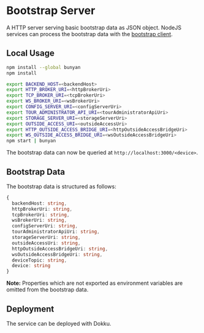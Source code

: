 # Bootstrap Server

A HTTP server serving basic bootstrap data as JSON object. NodeJS services can process the bootstrap data with the [bootstrap client](https://github.com/artcom/bootstrap-client).

## Local Usage

```bash
npm install --global bunyan
npm install

export BACKEND_HOST=<backendHost>
export HTTP_BROKER_URI=<httpBrokerUri>
export TCP_BROKER_URI=<tcpBrokerUri>
export WS_BROKER_URI=<wsBrokerUri>
export CONFIG_SERVER_URI=<configServerUri>
export TOUR_ADMINISTRATOR_API_URI=<tourAdministratorApiUri>
export STORAGE_SERVER_URI=<storageServerUri>
export OUTSIDE_ACCESS_URI=<outsideAccessUri>
export HTTP_OUTSIDE_ACCESS_BRIDGE_URI=<httpOutsideAccessBridgeUri>
export WS_OUTSIDE_ACCESS_BRIDGE_URI=<wsOutsideAccessBridgeUri>
npm start | bunyan
```

The bootstrap data can now be queried at `http://localhost:3000/<device>`.

## Bootstrap Data

The bootstrap data is structured as follows:

```typescript
{
  backendHost: string,
  httpBrokerUri: string,
  tcpBrokerUri: string,
  wsBrokerUri: string,
  configServerUri: string,
  tourAdministratorApiUri: string,
  storageServerUri: string,
  outsideAccessUri: string,
  httpOutsideAccessBridgeUri: string,
  wsOutsideAccessBridgeUri: string,
  deviceTopic: string,
  device: string
}
```

**Note:** Properties which are not exported as environment variables are omitted from the bootstrap data.

## Deployment

The service can be deployed with Dokku.
